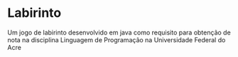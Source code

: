 # Labirinto
Um jogo de labirinto desenvolvido em java como requisito para obtenção de nota na disciplina Linguagem de Programação na Universidade Federal do Acre
